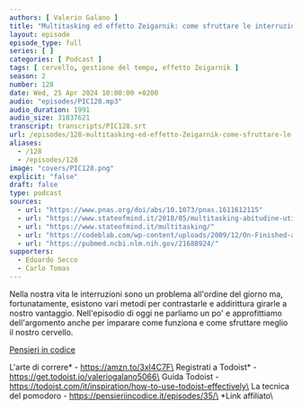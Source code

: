 ```yaml
---
authors: [ Valerio Galano ]
title: "Multitasking ed effetto Zeigarnik: come sfruttare le interruzioni a proprio vantaggio"
layout: episode
episode_type: full
series: [ ]
categories: [ Podcast ]
tags: [ cervello, gestione del tempo, effetto Zeigarnik ]
season: 2
number: 128
date: Wed, 25 Apr 2024 10:00:00 +0200
audio: "episodes/PIC128.mp3"
audio_duration: 1991
audio_size: 31837621
transcript: transcripts/PIC128.srt
url: /episodes/128-multitasking-ed-effetto-Zeigarnik-come-sfruttare-le-interruzioni-a-proprio-vantaggio
aliases:
  - /128
  - /episodes/128
image: "covers/PIC128.png"
explicit: "false"
draft: false
type: podcast
sources:
  - url: "https://www.pnas.org/doi/abs/10.1073/pnas.1611612115"
  - url: "https://www.stateofmind.it/2018/05/multitasking-abitudine-utile/"
  - url: "https://www.stateofmind.it/multitasking/"
  - url: "https://codeblab.com/wp-content/uploads/2009/12/On-Finished-and-Unfinished-Tasks.pdf"
  - url: "https://pubmed.ncbi.nlm.nih.gov/21688924/"
supporters:
  - Edoardo Secco
  - Carlo Tomas
---
```


Nella nostra vita le interruzioni sono un problema all'ordine del giorno ma, fortunatamente, esistono vari metodi per contrastarle e addirittura girarle a nostro vantaggio. Nell'episodio di oggi ne parliamo un po' e approfittiamo dell'argomento anche per imparare come funziona e come sfruttare meglio il nostro cervello.

[Pensieri in codice](https://pensieriincodice.it/128)

L'arte di correre* - https://amzn.to/3xI4C7F\
Registrati a Todoist* - https://get.todoist.io/valeriogalano5066\
Guida Todoist - https://todoist.com/it/inspiration/how-to-use-todoist-effectively\
La tecnica del pomodoro - https://pensieriincodice.it/episodes/35/\
*Link affiliato\
